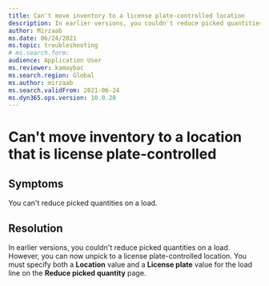 ```yaml
--- 
title: Can't move inventory to a license plate-controlled location 
description: In earlier versions, you couldn't reduce picked quantities on a load. However, you can now unpick to a license plate-controlled location.  
author: Mirzaab 
ms.date: 06/24/2021 
ms.topic: troubleshooting 
# ms.search.form:  
audience: Application User 
ms.reviewer: kamaybac 
ms.search.region: Global 
ms.author: mirzaab 
ms.search.validFrom: 2021-06-24 
ms.dyn365.ops.version: 10.0.20 
--- 
```


# Can't move inventory to a location that is license plate-controlled

## Symptoms

You can't reduce picked quantities on a load.

## Resolution

In earlier versions, you couldn't reduce picked quantities on a load. However, you can now unpick to a license plate-controlled location. You must specify both a **Location** value and a **License plate** value for the load line on the **Reduce picked quantity** page.
